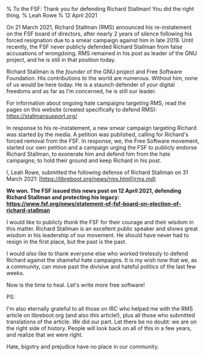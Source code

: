 % To the FSF: Thank you for defending Richard Stallman! You did the right thing.
% Leah Rowe
% 12 April 2021

On 21 March 2021, Richard Stallman (RMS) announced his re-instatement on the
FSF board of directors, after nearly 2 years of silence following his forced
resignation due to a smear campaign against him in late 2019. Until recently,
the FSF never publicly defended Richard Stallman from false accusations of
wrongdoing. RMS remained in his post as leader of the GNU project, and he is
still in that position today.

Richard Stallman is the *founder* of the GNU project and Free Software
Foundation. His contributions to the world are numerous. Without him, none of
us would be here today. He is a staunch defender of *your* digital freedoms and
as far as I'm concerned, he is still our leader.

For information about ongoing hate campaigns targeting RMS, read the pages on
this website (created specifically to defend RMS):
<https://stallmansupport.org/>

In response to his re-instatement, a new smear campaign targeting Richard was
started by the media. A petition was published, calling for Richard's forced
removal from the FSF. In response, we, the Free Software movement, started our
own petition and a campaign urging the FSF to publicly endorse Richard
Stallman, to exonerate him and defend him from the hate campaigns; to hold
their ground and keep Richard in his post.

I, Leah Rowe, submitted the following defense of Richard Stallman on 31 March
2021: [https://libreboot.org/news/rms.html](rms.md)

**We won. The FSF issued this news post on 12 April 2021, defending Richard
Stallman and protecting his legacy:
<https://www.fsf.org/news/statement-of-fsf-board-on-election-of-richard-stallman>**

I would like to publicly *thank* the FSF for their courage and their
wisdom in this matter. Richard Stallman is an excellent public speaker and
shows great wisdom in his leadership of our movement. He should have never had
to resign in the first place, but the past is the past.

I would *also* like to thank everyone else who worked tirelessly to defend
Richard against the shameful hate campaigns. It is my wish now that we, as a
community, can move past the divisive and hateful politics of the last few
weeks.

Now is the time to heal. Let's write more free software!

PS:

I'm also eternally grateful to all those on IRC who helped me with the RMS
article on libreboot.org (and also *this* article!), plus all those who
submitted translations of the article. *We* did our part. Let there be no 
doubt: we are on the right side of history. People will look back on all of
this in a few years, and realize that we were right.

Hate, bigotry and prejudice have no place in our community.
